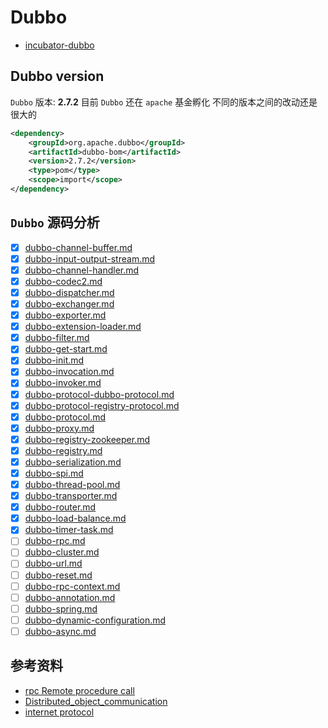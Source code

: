 # Dubbo

- [incubator-dubbo](https://github.com/apache/dubbo)

## Dubbo version

`Dubbo` 版本: **2.7.2** 目前 `Dubbo` 还在 `apache` 基金孵化 不同的版本之间的改动还是很大的

```xml
<dependency>
    <groupId>org.apache.dubbo</groupId>
    <artifactId>dubbo-bom</artifactId>
    <version>2.7.2</version>
    <type>pom</type>
    <scope>import</scope>
</dependency>
```

## `Dubbo` 源码分析

- [x] [dubbo-channel-buffer.md](dubbo-channel-buffer.md)
- [x] [dubbo-input-output-stream.md](dubbo-input-output-stream.md)
- [x] [dubbo-channel-handler.md](dubbo-channel-handler.md)
- [x] [dubbo-codec2.md](dubbo-codec2.md)
- [x] [dubbo-dispatcher.md](dubbo-dispatcher.md)
- [x] [dubbo-exchanger.md](dubbo-exchanger.md)
- [x] [dubbo-exporter.md](dubbo-exporter.md)
- [x] [dubbo-extension-loader.md](dubbo-extension-loader.md)
- [x] [dubbo-filter.md](dubbo-filter.md)
- [x] [dubbo-get-start.md](dubbo-get-start.md)
- [x] [dubbo-init.md](dubbo-init.md)
- [x] [dubbo-invocation.md](dubbo-invocation.md)
- [x] [dubbo-invoker.md](dubbo-invoker.md)
- [x] [dubbo-protocol-dubbo-protocol.md](dubbo-protocol-dubbo-protocol.md)
- [x] [dubbo-protocol-registry-protocol.md](dubbo-protocol-registry-protocol.md)
- [x] [dubbo-protocol.md](dubbo-protocol.md)
- [x] [dubbo-proxy.md](dubbo-proxy.md)
- [x] [dubbo-registry-zookeeper.md](dubbo-registry-zookeeper.md)
- [x] [dubbo-registry.md](dubbo-registry.md)
- [x] [dubbo-serialization.md](dubbo-serialization.md)
- [x] [dubbo-spi.md](dubbo-spi.md)
- [x] [dubbo-thread-pool.md](dubbo-thread-pool.md)
- [x] [dubbo-transporter.md](dubbo-transporter.md)
- [x] [dubbo-router.md](dubbo-router.md)
- [x] [dubbo-load-balance.md](dubbo-load-balance.md)
- [x] [dubbo-timer-task.md](dubbo-timer-task.md)
- [ ] [dubbo-rpc.md](dubbo-rpc.md)
- [ ] [dubbo-cluster.md](dubbo-cluster.md)
- [ ] [dubbo-url.md](dubbo-url.md)
- [ ] [dubbo-reset.md](dubbo-reset.md)
- [ ] [dubbo-rpc-context.md](dubbo-rpc-context.md)
- [ ] [dubbo-annotation.md](dubbo-annotation.md)
- [ ] [dubbo-spring.md](dubbo-spring.md)
- [ ] [dubbo-dynamic-configuration.md](dubbo-dynamic-configuration.md)
- [ ] [dubbo-async.md](dubbo-async.md)

## 参考资料

- [rpc Remote procedure call](https://en.wikipedia.org/wiki/Remote_procedure_call)
- [Distributed_object_communication](https://en.wikipedia.org/wiki/Distributed_object_communication)
- [internet protocol](http://www.ruanyifeng.com/blog/2012/05/internet_protocol_suite_part_i.html)
